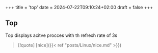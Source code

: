 +++
title = 'top'
date = 2024-07-22T09:10:24+02:00
draft = false
+++

## Top
Top displays acitve procces with th refrexh rate of 3s 

>[!quote] [nice]({{< ref "posts/Linux/nice.md" >}})